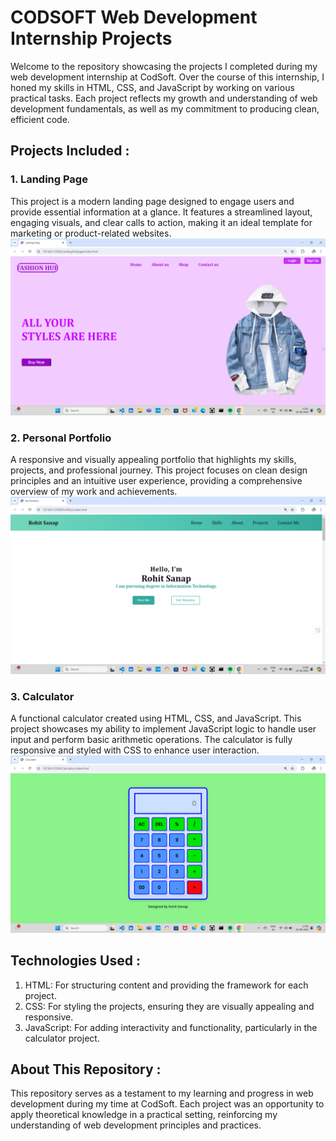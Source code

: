 # CODSOFT Web Development Internship Projects 
Welcome to the repository showcasing the projects I completed during my web development internship at CodSoft. Over the course of this internship, I honed my skills in HTML, CSS, and JavaScript by working on various practical tasks. Each project reflects my growth and understanding of web development fundamentals, as well as my commitment to producing clean, efficient code.

## Projects Included :

### 1. Landing Page
This project is a modern landing page designed to engage users and provide essential information at a glance. It features a streamlined layout, engaging visuals, and clear calls to action, making it an ideal template for marketing or product-related websites.
![Landing page](page.png)

### 2. Personal Portfolio
A responsive and visually appealing portfolio that highlights my skills, projects, and professional journey. This project focuses on clean design principles and an intuitive user experience, providing a comprehensive overview of my work and achievements.
![Portfolio](Portfolio.png)

### 3. Calculator
A functional calculator created using HTML, CSS, and JavaScript. This project showcases my ability to implement JavaScript logic to handle user input and perform basic arithmetic operations. The calculator is fully responsive and styled with CSS to enhance user interaction.
![Calculator](Calculator.png)


## Technologies Used :
1. HTML: For structuring content and providing the framework for each project.
2. CSS: For styling the projects, ensuring they are visually appealing and responsive.
3. JavaScript: For adding interactivity and functionality, particularly in the calculator project.

## About This Repository :
This repository serves as a testament to my learning and progress in web development during my time at CodSoft. Each project was an opportunity to apply theoretical knowledge in a practical setting, reinforcing my understanding of web development principles and practices.






